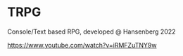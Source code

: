 # TRPG
Console/Text based RPG, developed @ Hansenberg 2022

https://www.youtube.com/watch?v=iRMFZuTNY9w
